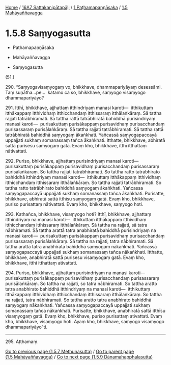 
[Home](/) / [16A7 Sattakanipātapāḷi](../...md) / [1 Paṭhamapaṇṇāsaka](...md) / [1.5 Mahāyaññavagga](../16A7/1/1.5.md)

# 1.5.8 Saṃyogasutta

* Paṭhamapaṇṇāsaka

* Mahāyaññavagga

* Saṃyogasutta

(51.)

290\. “Saṃyogavisaṃyogaṃ vo, bhikkhave, dhammapariyāyaṃ desessāmi. Taṃ suṇātha…pe…  katamo ca so, bhikkhave, saṃyogo visaṃyogo dhammapariyāyo?

291\. Itthī, bhikkhave, ajjhattaṃ itthindriyaṃ manasi karoti—  itthikuttaṃ itthākappaṃ itthividhaṃ itthicchandaṃ itthissaraṃ itthālaṅkāraṃ. Sā tattha rajjati tatrābhiramati. Sā tattha rattā tatrābhiratā bahiddhā purisindriyaṃ manasi karoti—  purisakuttaṃ purisākappaṃ purisavidhaṃ purisacchandaṃ purisassaraṃ purisālaṅkāraṃ. Sā tattha rajjati tatrābhiramati. Sā tattha rattā tatrābhiratā bahiddhā saṃyogaṃ ākaṅkhati. Yañcassā saṃyogapaccayā uppajjati sukhaṃ somanassaṃ tañca ākaṅkhati. Itthatte, bhikkhave, abhiratā sattā purisesu saṃyogaṃ gatā. Evaṃ kho, bhikkhave, itthī itthattaṃ nātivattati.

292\. Puriso, bhikkhave, ajjhattaṃ purisindriyaṃ manasi karoti—  purisakuttaṃ purisākappaṃ purisavidhaṃ purisacchandaṃ purisassaraṃ purisālaṅkāraṃ. So tattha rajjati tatrābhiramati. So tattha ratto tatrābhirato bahiddhā itthindriyaṃ manasi karoti—  itthikuttaṃ itthākappaṃ itthividhaṃ itthicchandaṃ itthissaraṃ itthālaṅkāraṃ. So tattha rajjati tatrābhiramati. So tattha ratto tatrābhirato bahiddhā saṃyogaṃ ākaṅkhati. Yañcassa saṃyogapaccayā uppajjati sukhaṃ somanassaṃ tañca ākaṅkhati. Purisatte, bhikkhave, abhiratā sattā itthīsu saṃyogaṃ gatā. Evaṃ kho, bhikkhave, puriso purisattaṃ nātivattati. Evaṃ kho, bhikkhave, saṃyogo hoti.

293\. Kathañca, bhikkhave, visaṃyogo hoti? Itthī, bhikkhave, ajjhattaṃ itthindriyaṃ na manasi karoti—  itthikuttaṃ itthākappaṃ itthividhaṃ itthicchandaṃ itthissaraṃ itthālaṅkāraṃ. Sā tattha na rajjati, sā tatra nābhiramati. Sā tattha arattā tatra anabhiratā bahiddhā purisindriyaṃ na manasi karoti—  purisakuttaṃ purisākappaṃ purisavidhaṃ purisacchandaṃ purisassaraṃ purisālaṅkāraṃ. Sā tattha na rajjati, tatra nābhiramati. Sā tattha arattā tatra anabhiratā bahiddhā saṃyogaṃ nākaṅkhati. Yañcassā saṃyogapaccayā uppajjati sukhaṃ somanassaṃ tañca nākaṅkhati. Itthatte, bhikkhave, anabhiratā sattā purisesu visaṃyogaṃ gatā. Evaṃ kho, bhikkhave, itthī itthattaṃ ativattati.

294\. Puriso, bhikkhave, ajjhattaṃ purisindriyaṃ na manasi karoti—  purisakuttaṃ purisākappaṃ purisavidhaṃ purisacchandaṃ purisassaraṃ purisālaṅkāraṃ. So tattha na rajjati, so tatra nābhiramati. So tattha aratto tatra anabhirato bahiddhā itthindriyaṃ na manasi karoti—  itthikuttaṃ itthākappaṃ itthividhaṃ itthicchandaṃ itthissaraṃ itthālaṅkāraṃ. So tattha na rajjati, tatra nābhiramati. So tattha aratto tatra anabhirato bahiddhā saṃyogaṃ nākaṅkhati. Yañcassa saṃyogapaccayā uppajjati sukhaṃ somanassaṃ tañca nākaṅkhati. Purisatte, bhikkhave, anabhiratā sattā itthīsu visaṃyogaṃ gatā. Evaṃ kho, bhikkhave, puriso purisattaṃ ativattati. Evaṃ kho, bhikkhave, visaṃyogo hoti. Ayaṃ kho, bhikkhave, saṃyogo visaṃyogo dhammapariyāyo”ti.

---

295\. Aṭṭhamaṃ.



[Go to previous page (1.5.7 Methunasutta)](1.5.7.md) / [Go to parent page (1.5 Mahāyaññavagga)](../16A7/1/1.5.md) / [Go to next page (1.5.9 Dānamahapphalasutta)](1.5.9.md)


